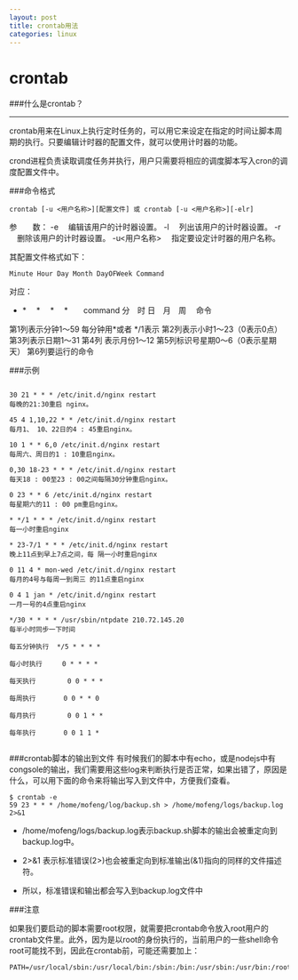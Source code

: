 ```yaml
---
layout: post
title: crontab用法
categories: linux
---
```


crontab
==========

###什么是crontab？
* * *

crontab用来在Linux上执行定时任务的，可以用它来设定在指定的时间让脚本周期的执行。只要编辑计时器的配置文件，就可以使用计时器的功能。


crond进程负责读取调度任务并执行，用户只需要将相应的调度脚本写入cron的调度配置文件中。 

###命令格式
```
crontab [-u <用户名称>][配置文件] 或 crontab [-u <用户名称>][-elr]
```
参　　数：
-e 　编辑该用户的计时器设置。
-l 　列出该用户的计时器设置。
-r 　删除该用户的计时器设置。
-u<用户名称> 　指定要设定计时器的用户名称。


其配置文件格式如下：
```
Minute Hour Day Month DayOFWeek Command
```

对应：

*   *　 *　  *　 *　　command
分　时  日　月　周　 命令

第1列表示分钟1～59 每分钟用*或者 */1表示
第2列表示小时1～23（0表示0点）
第3列表示日期1～31
第4列 表示月份1～12
第5列标识号星期0～6（0表示星期天）
第6列要运行的命令

###示例
```

30 21 * * * /etc/init.d/nginx restart
每晚的21:30重启 nginx。

45 4 1,10,22 * * /etc/init.d/nginx restart
每月1、 10、22日的4 : 45重启nginx。

10 1 * * 6,0 /etc/init.d/nginx restart
每周六、周日的1 : 10重启nginx。

0,30 18-23 * * * /etc/init.d/nginx restart
每天18 : 00至23 : 00之间每隔30分钟重启nginx。

0 23 * * 6 /etc/init.d/nginx restart
每星期六的11 : 00 pm重启nginx。

* */1 * * * /etc/init.d/nginx restart
每一小时重启nginx

* 23-7/1 * * * /etc/init.d/nginx restart
晚上11点到早上7点之间，每 隔一小时重启nginx

0 11 4 * mon-wed /etc/init.d/nginx restart
每月的4号与每周一到周三 的11点重启nginx

0 4 1 jan * /etc/init.d/nginx restart
一月一号的4点重启nginx

*/30 * * * * /usr/sbin/ntpdate 210.72.145.20
每半小时同步一下时间

每五分钟执行  */5 * * * *

每小时执行     0 * * * *

每天执行        0 0 * * *

每周执行       0 0 * * 0

每月执行        0 0 1 * *

每年执行       0 0 1 1 *


```

###crontab脚本的输出到文件
有时候我们的脚本中有echo，或是nodejs中有congsole的输出，我们需要用这些log来判断执行是否正常，如果出错了，原因是什么，可以用下面的命令来将输出写入到文件中，方便我们查看。
```
$ crontab -e
59 23 * * * /home/mofeng/log/backup.sh > /home/mofeng/logs/backup.log 2>&1
```
* /home/mofeng/logs/backup.log表示backup.sh脚本的输出会被重定向到backup.log中。

* 2>&1 表示标准错误(2>)也会被重定向到标准输出(&1)指向的同样的文件描述符。
* 所以，标准错误和输出都会写入到backup.log文件中


###注意

如果我们要启动的脚本需要root权限，就需要把crontab命令放入root用户的crontab文件里。此外，因为是以root的身份执行的，当前用户的一些shell命令root可能找不到，因此在crontab前，可能还需要加上：
```
PATH=/usr/local/sbin:/usr/local/bin:/sbin:/bin:/usr/sbin:/usr/bin:/root/bin
```